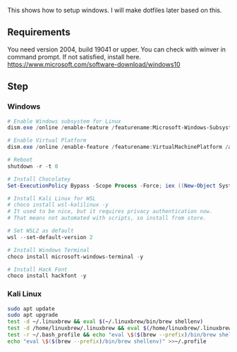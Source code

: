 This shows how to setup windows.
I will make dotfiles later based on this.

## Requirements
You need version 2004, build 19041 or upper. You can check with winver in command prompt.
If not satisfied, install here.
https://www.microsoft.com/software-download/windows10


## Step

### Windows

```powershell
# Enable Windows subsystem for Linux
dism.exe /online /enable-feature /featurename:Microsoft-Windows-Subsystem-Linux /all /norestart

# Enable Virtual Platform
dism.exe /online /enable-feature /featurename:VirtualMachinePlatform /all /norestart

# Reboot
shutdown -r -t 0
```

```powershell
# Install Chocolatey
Set-ExecutionPolicy Bypass -Scope Process -Force; iex ((New-Object System.Net.WebClient).DownloadString('https://chocolatey.org/install.ps1'))

# Install Kali Linux for WSL
# choco install wsl-kalilinux -y
# It used to be nice, but it requires privacy authentication now.
# That means not automated with scripts, so install from store.

# Set WSL2 as default
wsl --set-default-version 2

# Install Windows Terminal
choco install microsoft-windows-terminal -y

# Install Hack Font
choco install hackfont -y
```

### Kali Linux

```bash
sudo apt update
sudo apt upgrade
test -d ~/.linuxbrew && eval $(~/.linuxbrew/bin/brew shellenv)
test -d /home/linuxbrew/.linuxbrew && eval $(/home/linuxbrew/.linuxbrew/bin/brew shellenv)
test -r ~/.bash_profile && echo "eval \$($(brew --prefix)/bin/brew shellenv)" >>~/.bash_profile
echo "eval \$($(brew --prefix)/bin/brew shellenv)" >>~/.profile
```
